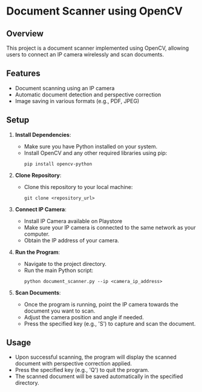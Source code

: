 # Document Scanner using OpenCV

## Overview
This project is a document scanner implemented using OpenCV, allowing users to connect an IP camera wirelessly and scan documents.

## Features
- Document scanning using an IP camera
- Automatic document detection and perspective correction
- Image saving in various formats (e.g., PDF, JPEG)

## Setup
1. **Install Dependencies**:
   - Make sure you have Python installed on your system.
   - Install OpenCV and any other required libraries using pip:
     ```
     pip install opencv-python
     ```

2. **Clone Repository**:
   - Clone this repository to your local machine:
     ```
     git clone <repository_url>
     ```

3. **Connect IP Camera**:
   - Install IP Camera available on Playstore
   - Make sure your IP camera is connected to the same network as your computer.
   - Obtain the IP address of your camera.

4. **Run the Program**:
   - Navigate to the project directory.
   - Run the main Python script:
     ```
     python document_scanner.py --ip <camera_ip_address>
     ```

5. **Scan Documents**:
   - Once the program is running, point the IP camera towards the document you want to scan.
   - Adjust the camera position and angle if needed.
   - Press the specified key (e.g., 'S') to capture and scan the document.

## Usage
- Upon successful scanning, the program will display the scanned document with perspective correction applied.
- Press the specified key (e.g., 'Q') to quit the program.
- The scanned document will be saved automatically in the specified directory.

